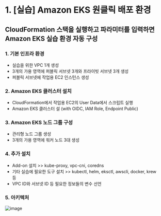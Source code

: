 # 1. [실습] Amazon EKS 원클릭 배포 환경

## CloudFormation 스택을 실행하고 파라미터를 입력하면 Amazon EKS 실습 환경 자동 구성
   
   ### 1. 기본 인프라 환경
   - 실습을 위한 VPC 1개 생성
   - 3개의 가용 영역에 퍼블릭 서브넷 3개와 프라이빗 서브넷 3개 생성
   - 퍼블릭 서브넷에 작업용 EC2 인스턴스 생성
   
   ### 2. Amazon EKS 클러스터 설치
   - CloudFormation에서 작업용 EC2의 User Data에서 스크립트 실행
   - Amazon EKS 클러스터 설 (with OIDC, IAM Role, Endpoint Public)

   ### 3. Amazon EKS 노드 그룹 구성
   - 관리형 노드 그룹 생성
   - 3개의 가용 영역에 워커 노드 3대 생성
   
   ### 4. 추가 설치
   - Add-on 설치 >> kube-proxy, vpc-cni, coredns
   - 기타 실습에 필요한 도구 설치 >> kubectl, helm, eksctl, awscli, docker, krew 등
   - VPC ID와 서브넷 ID 등 필요한 정보들의 변수 선언

   ### 5. 아키텍처
   ![image](https://github.com/devhyunuk/eks-cloudnet/assets/49749510/c1de1a5d-e174-41b8-a8e0-92edb79949c1)
